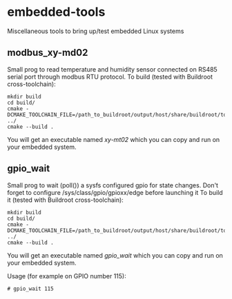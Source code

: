 # embedded-tools
Miscellaneous tools to bring up/test embedded Linux systems

## modbus\_xy-md02
Small prog to read temperature and humidity sensor connected on RS485 serial port through modbus RTU protocol.
To build (tested with Buildroot cross-toolchain):

    mkdir build
    cd build/
    cmake -DCMAKE_TOOLCHAIN_FILE=/path_to_buildroot/output/host/share/buildroot/toolchainfile.cmake ../
    cmake --build .

You will get an executable named *xy-mt02* which you can copy and run on your embedded system.

## gpio\_wait
Small prog to wait (poll()) a sysfs configured gpio for state changes. Don't forget to configure /sys/class/gpio/gpioxx/edge before launching it
To build it (tested with Buildroot cross-toolchain):

    mkdir build
    cd build/
    cmake -DCMAKE_TOOLCHAIN_FILE=/path_to_buildroot/output/host/share/buildroot/toolchainfile.cmake ../
    cmake --build .

You will get an executable named *gpio_wait* which you can copy and run on your embedded system.

Usage (for example on GPIO number 115):

    # gpio_wait 115
